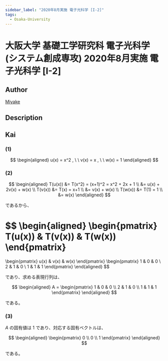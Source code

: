 ```yaml
---
sidebar_label: "2020年8月実施 電子光科学 [I-2]"
tags:
  - Osaka-University
---
```

# 大阪大学 基礎工学研究科 電子光科学 (システム創成専攻) 2020年8月実施 電子光科学 \[I-2\]

## **Author**
[Miyake](https://miyake.github.io/exams/index.html)

## **Description**

## **Kai**
### (1)

$$
  \begin{aligned}
  u(x) = x^2
  , \ \ 
  v(x) = x
  , \ \ 
  w(x) = 1
  \end{aligned}
$$

### (2)

$$
  \begin{aligned}
  T(u(x))
  &= T(x^2) = (x+1)^2 = x^2 + 2x + 1
  \\
  &= u(x) + 2v(x) + w(x)
  \\
  T(v(x))
  &= T(x) = x+1
  \\
  &= v(x) + w(x)
  \\
  T(w(x))
  &= T(1) = 1
  \\
  &= w(x)
  \end{aligned}
$$

であるから、

$$
  \begin{aligned}
  \begin{pmatrix} T(u(x)) & T(v(x)) & T(w(x)) \end{pmatrix}
  =
  \begin{pmatrix} u(x) & v(x) & w(x) \end{pmatrix}
  \begin{pmatrix} 1 & 0 & 0 \\ 2 & 1 & 0 \\ 1 & 1 & 1 \end{pmatrix}
  \end{aligned}
$$

であり、求める表現行列は、

$$
  \begin{aligned}
  A = \begin{pmatrix} 1 & 0 & 0 \\ 2 & 1 & 0 \\ 1 & 1 & 1 \end{pmatrix}
  \end{aligned}
$$

である。

### (3)
$A$ の固有値は $1$ であり、対応する固有ベクトルは、

$$
  \begin{aligned}
  \begin{pmatrix} 0 \\ 0 \\ 1 \end{pmatrix}
  \end{aligned}
$$

である。